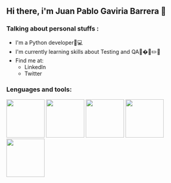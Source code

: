 ## Hi there, i'm Juan Pablo Gaviria Barrera 👋

### Talking about personal stuffs :
<ul>
  <li>I'm a Python developer🐍💻</li>
  <li>I'm currently learning skills about Testing and QA📢�🔎✏️📃</li>
  <li>Find me at:
    <ul>
      <li><a href"https://www.linkedin.com/in/juan-pablo-gaviria-barrera-b668a6205/">LinkedIn</a></li>
      <li><a href"https://twitter.com/JuanPaGaviria">Twitter</a></li>
    </ul>
  </li>
</ul>

### Lenguages and tools:
<img src="https://mariogl.com/wp-content/uploads/2018/01/git_logo-1-1.png" width="100">
<img src="https://upload.wikimedia.org/wikipedia/commons/thumb/c/c3/Python-logo-notext.svg/1200px-Python-logo-notext.svg.png" width="100">
<img src="https://1000marcas.net/wp-content/uploads/2021/06/Django-Logo.png" width="100">
<img src="https://cdn.icon-icons.com/icons2/2699/PNG/512/atlassian_jira_logo_icon_170511.png" width="100">
<img src="https://openthread.io/platforms/images/ot-zephyr-logo.png"  width="100">
